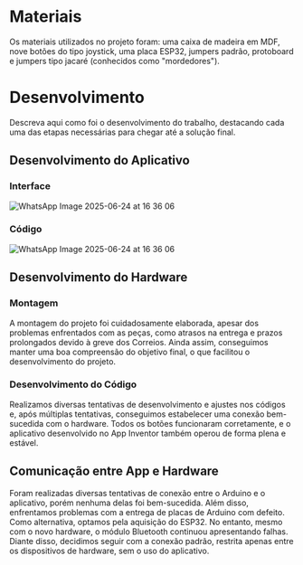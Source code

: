 
# Materiais

Os materiais utilizados no projeto foram:
uma caixa de madeira em MDF, nove botões do tipo joystick, uma placa ESP32, jumpers padrão, protoboard e jumpers tipo jacaré (conhecidos como "mordedores").

# Desenvolvimento

Descreva aqui como foi o desenvolvimento do trabalho, destacando cada uma das etapas necessárias para chegar até a solução final.

## Desenvolvimento do Aplicativo

### Interface

![WhatsApp Image 2025-06-24 at 16 36 06](https://github.com/user-attachments/assets/a5b0319c-4441-4bb1-ad6e-437cbfede1e2)

### Código

![WhatsApp Image 2025-06-24 at 16 36 06](https://github.com/user-attachments/assets/a5b0319c-4441-4bb1-ad6e-437cbfede1e2)

## Desenvolvimento do Hardware

### Montagem

A montagem do projeto foi cuidadosamente elaborada, apesar dos problemas enfrentados com as peças, como atrasos na entrega e prazos prolongados devido à greve dos Correios. Ainda assim, conseguimos manter uma boa compreensão do objetivo final, o que facilitou o desenvolvimento do projeto.

### Desenvolvimento do Código

Realizamos diversas tentativas de desenvolvimento e ajustes nos códigos e, após múltiplas tentativas, conseguimos estabelecer uma conexão bem-sucedida com o hardware. Todos os botões funcionaram corretamente, e o aplicativo desenvolvido no App Inventor também operou de forma plena e estável.

## Comunicação entre App e Hardware

Foram realizadas diversas tentativas de conexão entre o Arduino e o aplicativo, porém nenhuma delas foi bem-sucedida. Além disso, enfrentamos problemas com a entrega de placas de Arduino com defeito. Como alternativa, optamos pela aquisição do ESP32. No entanto, mesmo com o novo hardware, o módulo Bluetooth continuou apresentando falhas. Diante disso, decidimos seguir com a conexão padrão, restrita apenas entre os dispositivos de hardware, sem o uso do aplicativo.
